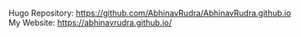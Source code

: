Hugo Repository: https://github.com/AbhinavRudra/AbhinavRudra.github.io
My Website: https://abhinavrudra.github.io/